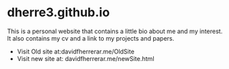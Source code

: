 # dherre3.github.io

This is a personal website that contains a little bio about me and my interest.
It also contains my cv and a link to my projects and papers.
  - Visit Old site at:davidfherrerar.me/OldSite
  - Visit new site at: davidfherrerar.me/newSite.html
